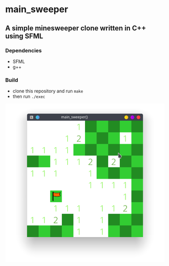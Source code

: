 # main_sweeper
## A simple minesweeper clone written in C++ using SFML

### Dependencies
* SFML
* g++

### Build
* clone this repository and run ```make```
* then run ```./exec```

![alt text][logo]

[logo]: https://github.com/2bit-hack/main_sweeper/blob/master/mainsrcn.png "main_sweeper"

